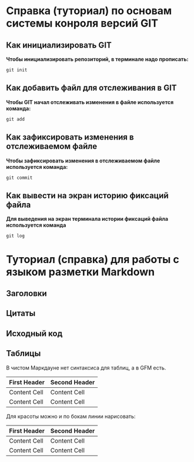 # Справка (туториал) по основам системы конроля версий GIT
## Как инициализировать GIT
**Чтобы инициализировать репозиторий, в терминале надо прописать:**

```
git init
```

## Как добавить файл для отслеживания в GIT
**Чтобы GIT начал отслеживать изменения в файле используется команда:**

```
git add
```

## Как зафиксировать изменения в отслеживаемом файле
**Чтобы зафиксировать изменения в отслеживаемом файле используется команда:**
```
git commit
```
## Как вывести на экран историю фиксаций файла
**Для выведения на экран терминала истории фиксаций файла используется команда**
```
git log
```

# Туториал (справка) для работы с языком разметки Markdown




## Заголовки






## Цитаты





## Исходный код






## Таблицы


В чистом Маркдауне нет синтаксиса для таблиц, а в GFM есть.

First Header  | Second Header
------------- | -------------
Content Cell  | Content Cell
Content Cell  | Content Cell

Для красоты можно и по бокам линии нарисовать:

| First Header  | Second Header |
| ------------- | ------------- |
| Content Cell  | Content Cell  |
| Content Cell  | Content Cell  |

